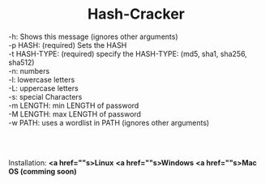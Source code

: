 **<h1 align="center">Hash-Cracker</h1>**

<p>
-h:                     Shows this message (ignores other arguments)<br>
-p HASH:                (required) Sets the HASH<br>
-t HASH-TYPE:           (required) specify the HASH-TYPE: (md5, sha1, sha256, sha512)<br>
-n:                     numbers<br>
-l:                     lowercase letters<br>
-L:                     uppercase letters<br>
-s:                     special Characters<br>
-m LENGTH:              min LENGTH of password<br>
-M LENGTH:              max LENGTH of password<br>
-w PATH:                uses a wordlist in PATH (ignores other arguments)<br>
</p>

<br>
<br>

<h>Installation:</h>
**<a href=""s>Linux</a>**
**<a href=""s>Windows</a>**
**<a href=""s>Mac OS (comming soon)</a>**